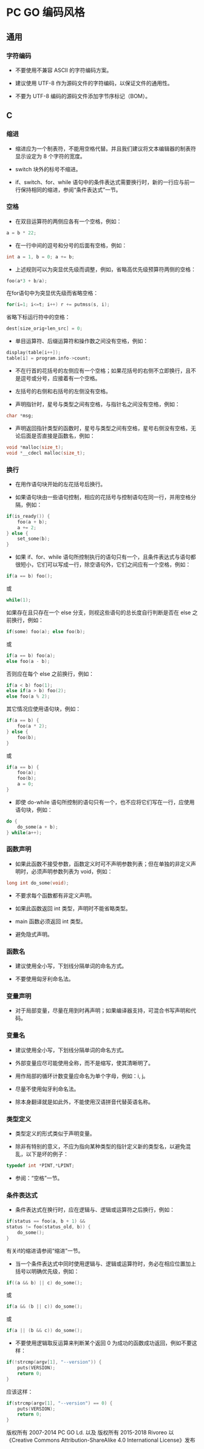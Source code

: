 # PC GO 编码风格

## 通用

### 字符编码
- 不要使用不兼容 ASCII 的字符编码方案。

- 建议使用 UTF-8 作为源码文件的字符编码，以保证文件的通用性。

- 不要为 UTF-8 编码的源码文件添加字节序标记（BOM）。

## C

### 缩进
- 缩进应为一个制表符，不能用空格代替。并且我们建议将文本编辑器的制表符显示设定为 8 个字符的宽度。

- switch 块外的标号不缩进。

- if、switch、for、while 语句中的条件表达式需要换行时，新的一行应与前一行保持相同的缩进，参阅“条件表达式”一节。

### 空格
- 在双目运算符的两侧应各有一个空格，例如：
```c
a = b * 22;
```

- 在一行中间的逗号和分号的后面有空格，例如：
```c
int a = 1, b = 0; a += b;
```

- 上述规则可以为突显优先级而调整，例如，省略高优先级预算符两侧的空格：
```c
foo(a*3 + b/a);
```
在for语句中为突显优先级而省略空格：
```c
for(i=1; i<=t; i++) r += putmss(s, i);
```
省略下标运行符中的空格：
```c
dest[size_orig+len_src] = 0;
```

- 单目运算符、后缀运算符和操作数之间没有空格，例如：
```c
display(table[i++]);
table[i] = program.info->count;
```

- 不在行首的花括号的左侧应有一个空格；如果花括号的右侧不立即换行，且不是逗号或分号，应接着有一个空格。

- 左括号的右侧和右括号的左侧没有空格。

- 声明指针时，星号与类型之间有空格，与指针名之间没有空格，例如：
```c
char *msg;
```

- 声明返回指针类型的函数时，星号与类型之间有空格，星号右侧没有空格，无论后面是否直接是函数名，例如：
```c
void *malloc(size_t);
void *__cdecl malloc(size_t);
```

### 换行
- 在用作语句块开始的左花括号后换行。

- 如果语句块由一些语句控制，相应的花括号与控制语句在同一行，并用空格分隔，例如：
```c
if(is_ready()) {
	foo(a + b);
	a += 2;
} else {
	set_some(b);
}
```

- 如果 if、for、while 语句所控制执行的语句只有一个，且条件表达式与语句都很短小，它们可以写成一行，除空语句外，它们之间应有一个空格，例如：
```c
if(a == b) foo();
```
或
```c
while(1);
```
如果存在且只存在一个 else 分支，则视这些语句的总长度自行判断是否在 else 之前换行，例如：
```c
if(some) foo(a); else foo(b);
```
或
```c
if(a == b) foo(a);
else foo(a - b);
```
否则应在每个 else 之前换行，例如：
```c
if(a < b) foo(1);
else if(a > b) foo(2);
else foo(a % 2);
```
其它情况应使用语句块，例如：
```c
if(a == b) {
	foo(a * 2);
} else {
	foo(b);
}
```
或
```c
if(a == b) {
	foo(a);
	foo(b);
	a = 0;
}
```

- 即使 do-while 语句所控制的语句只有一个，也不应将它们写在一行，应使用语句块，例如：
```c
do {
	do_some(a + b);
} while(a++);
```

### 函数声明
- 如果此函数不接受参数，函数定义时可不声明参数列表；但在单独的非定义声明时，必须声明参数列表为 void，例如：
```c
long int do_some(void);
```

- 不要求每个函数都有非定义声明。

- 如果此函数返回 int 类型，声明时不能省略类型。

- main 函数必须返回 int 类型。

- 避免隐式声明。

### 函数名
- 建议使用全小写，下划线分隔单词的命名方式。

- 不要使用匈牙利命名法。

### 变量声明
- 对于局部变量，尽量在用到时再声明；如果编译器支持，可混合书写声明和代码。

### 变量名
- 建议使用全小写，下划线分隔单词的命名方式。

- 外部变量应尽可能使用全称，而不是缩写，使其清晰明了。

- 用作局部的循环计数变量应命名为单个字母，例如：i, j。

- 尽量不使用匈牙利命名法。

- 除本身翻译就是如此外，不能使用汉语拼音代替英语名称。

### 类型定义
- 类型定义的形式类似于声明变量。

- 除非有特别的意义，不应为指向某种类型的指针定义新的类型名，以避免混乱，以下是坏的例子：
```c
typedef int *PINT,*LPINT;
```

- 参阅：“空格”一节。

### 条件表达式
- 条件表达式在换行时，应在逻辑与、逻辑或运算符之后换行，例如：
```c
if(status == foo(a, b + 1) &&
status != foo(status_old, b)) {
	do_some();
}
```
有关if的缩进请参阅“缩进”一节。

- 当一个条件表达式中同时使用逻辑与、逻辑或运算符时，务必在相应位置加上括号以明确优先级，例如：
```c
if((a && b) || c) do_some();
```
或
```c
if(a && (b || c)) do_some();
```
或
```c
if(a || (b && c)) do_some();
```

- 不要使用逻辑取反运算来判断某个返回 0 为成功的函数成功返回，例如不要这样：
```c
if(!strcmp(argv[1], "--version")) {
	puts(VERSION);
	return 0;
}
```
应该这样：
```c
if(strcmp(argv[1], "--version") == 0) {
	puts(VERSION);
	return 0;
}
```



版权所有 2007-2014 PC GO Ld. 以及 版权所有 2015-2018 Rivoreo
以《Creative Commons Attribution-ShareAlike 4.0 International License》发布
